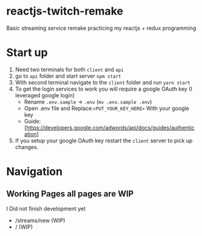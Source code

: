 # reactjs-twitch-remake

Basic streaming service remake practicing my reactjs + redux programming

# Start up

1) Need two terminals for both `client` and `api`
2) go to `api` folder and start server `npm start`
3) With second terminal navigate to the `client` folder and run `yarn start`
4) To get the login services to work you will require a google OAuth key (I leveraged google login) 
    - Rename `.env.sample` -> `.env` (`mv .env.sample .env`)
    - Open .env file and Replace:`<PUT_YOUR_KEY_HERE>` With your google key
    - Guide:[https://developers.google.com/adwords/api/docs/guides/authentication]
5) If you setup your google OAuth key restart the `client` server to pick up changes.

# Navigation 

## Working Pages all pages are WIP
I Did not finish development yet
- /streams/new (WIP)
- / (WIP)
